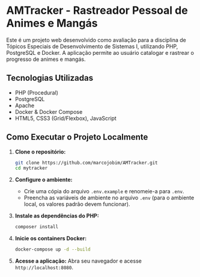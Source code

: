 # AMTracker - Rastreador Pessoal de Animes e Mangás

Este é um projeto web desenvolvido como avaliação para a disciplina de Tópicos Especiais de Desenvolvimento de Sistemas I, utilizando PHP, PostgreSQL e Docker. A aplicação permite ao usuário catalogar e rastrear o progresso de animes e mangás.

## Tecnologias Utilizadas
- PHP (Procedural)
- PostgreSQL
- Apache
- Docker & Docker Compose
- HTML5, CSS3 (Grid/Flexbox), JavaScript

## Como Executar o Projeto Localmente

1.  **Clone o repositório:**
    ```bash
    git clone https://github.com/marcojobim/AMTracker.git
    cd mytracker
    ```

2.  **Configure o ambiente:**
    - Crie uma cópia do arquivo `.env.example` e renomeie-a para `.env`.
    - Preencha as variáveis de ambiente no arquivo `.env` (para o ambiente local, os valores padrão devem funcionar).

3.  **Instale as dependências do PHP:**
    ```bash
    composer install
    ```

4.  **Inicie os containers Docker:**
    ```bash
    docker-compose up -d --build
    ```

5.  **Acesse a aplicação:**
    Abra seu navegador e acesse `http://localhost:8080`.